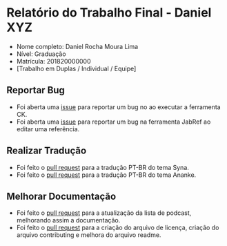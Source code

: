 # Relatório do Trabalho Final - Daniel XYZ

* Nome completo: Daniel Rocha Moura Lima
* Nível: Graduação
* Matrícula: 201820000000
* [Trabalho em Duplas / Individual / Equipe]

## Reportar Bug 

* Foi aberta uma [issue](https://github.com/mauricioaniche/ck/issues/19) para reportar um bug no ao executar a ferramenta CK.
* Foi aberta uma [issue](https://github.com/JabRef/jabref/issues/5100) para reportar um bug na ferramenta JabRef ao editar uma referência.

## Realizar Tradução

* Foi feito o [pull request](https://github.com/okkur/syna/pull/573) para a tradução PT-BR do tema Syna.
* Foi feito o [pull request](https://github.com/budparr/gohugo-theme-ananke/pull/179) para a tradução PT-BR do tema Ananke.

## Melhorar Documentação

* Foi feito o [pull request](https://github.com/DivulgacaoCientifica/divulgacaocientifica/pull/15) para a atualização da lista de podcast, melhorando assim a documentação.
* Foi feito o [pull request](https://github.com/elvisthermo/formularioCategorizacao/pull/1) para a criação do arquivo de licença, criação do arquivo contributing e melhora do arquivo readme.
